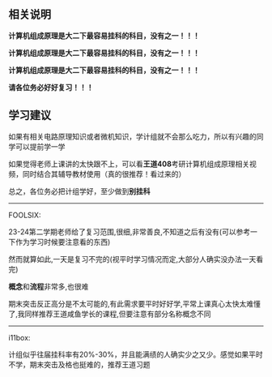 ## 相关说明

**计算机组成原理是大二下最容易挂科的科目，没有之一！！！**

**计算机组成原理是大二下最容易挂科的科目，没有之一！！！**

**计算机组成原理是大二下最容易挂科的科目，没有之一！！！**

**请各位务必好好复习！！！**

## 学习建议

如果有相关电路原理知识或者微机知识，学计组就不会那么吃力，所以有兴趣的同学可以提前学一学

如果觉得老师上课讲的太快跟不上，可以看**王道408**考研计算机组成原理相关视频，同时结合其辅导教材使用（真的很推荐！看过来的）

总之，各位务必把计组学好，至少做到**别挂科**

---

FOOLSIX:

23-24第二学期老师给了复习范围,很细,非常善良,不知道之后有没有(可以参考一下作为学习时候要注意看的东西)

然而就算如此,一天是复习不完的(视平时学习情况而定,大部分人确实没办法一天看完)

**概念**和**流程**非常多,也很难

期末突击反正高分是不太可能的,有此需求要平时好好学,平常上课真心太快太难懂了,我同样推荐王道咸鱼学长的课程,但要注意有部分名称概念不同

---

i11box:

计组似乎往届挂科率有20%-30%，并且能满绩的人确实少之又少。感觉如果平时不学，期末突击及格也挺难的，推荐王道习题